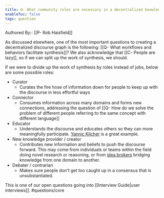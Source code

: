 ```yaml
---
title: Q- What community roles are necessary in a decentralized knowledge graph
enableToc: false
tags: question
---
```

Authored By:: [[P- Rob Haisfield]]

As discussed elsewhere, one of the most important questions to creating a decentralized discourse graph is the following: [[Q- What workflows and behaviors facilitate synthesis]]? We also acknowledge that [[C- People are lazy]], so if we can split up the work of synthesis, we should.

If we were to divide up the work of synthesis by roles instead of jobs, below are some possible roles:
- Curator
	- Curates the fire hose of information down for people to keep up with the discourse in less effortful ways
- Connector
	- Consumes information across many domains and forms new connections, addressing the question of [[Q- How do we solve the problem of different people referring to the same concept with different language]]
- Educator
	- Understands the discourse and educates others so they can more meaningfully participate. [Yannic Kilcher](https://www.youtube.com/watch?v=jSdHmImyUjk) is a great example.
- New knowledge provider / creator
	- Contributes new information and beliefs to push the discourse forward. This may come from individuals or teams within the field doing novel research or reasoning, or from [idea brokers](https://publish.obsidian.md/joelchan-notes/discourse-graph/sources/%40hargadonTechnologyBrokeringInnovation1997) bridging knowledge from one domain to another.
- Debater / contrarian
	- Makes sure people don't get too caught up in a consensus that is unsubstantiated.

This is one of our open questions going into [[Interview Guide|user interviews]]. #questions/core
